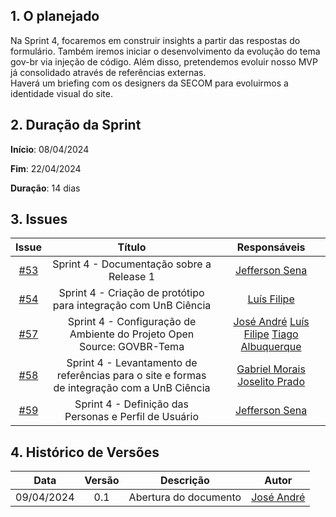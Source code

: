 ## 1. O planejado

Na Sprint 4, focaremos em construir insights a partir das respostas do formulário. Também iremos iniciar o desenvolvimento da evolução do tema gov-br via injeção de código. Além disso, pretendemos evoluir nosso MVP já consolidado através de referências externas.<br>
Haverá um briefing com os designers da SECOM para evoluirmos a identidade visual do site.


## 2. Duração da Sprint

**Início**: 08/04/2024

**Fim**: 22/04/2024

**Duração**: 14 dias

## 3. Issues

|                            Issue                             |              Título               |                    Responsáveis                     |
| :----------------------------------------------------------: | :-------------------------------: | :-------------------------------------------------: |
| [#53](https://github.com/ResidenciaTICBrisa/T2G7-Revista-Darcy/issues/53) | Sprint 4 - Documentação sobre a Release 1 | [Jefferson Sena](https://github.com/JeffersonSenaa) |
| [#54](https://github.com/ResidenciaTICBrisa/T2G7-Revista-Darcy/issues/54) |  Sprint 4 - Criação de protótipo para integração com UnB Ciência | [Luís Filipe](https://github.com/luisfilipe3) |
| [#57](https://github.com/ResidenciaTICBrisa/T2G7-Revista-Darcy/issues/57) | Sprint 4 - Configuração de Ambiente do Projeto Open Source: GOVBR-Tema| [José André](https://github.com/joseandre25) [Luís Filipe](https://github.com/luisfilipe3) [Tiago Albuquerque](https://github.com/Tiago1604) |
| [#58](https://github.com/ResidenciaTICBrisa/T2G7-Revista-Darcy/issues/58) | Sprint 4 -  Levantamento de referências para o site e formas de integração com a UnB Ciência  | [Gabriel Morais](https://github.com/gabriel-moraiss) [Joselito Prado](https://github.com/joselitopradomarques)|
| [#59](https://github.com/ResidenciaTICBrisa/T2G7-Revista-Darcy/issues/59) | Sprint 4 -  Definição das Personas e Perfil de Usuário  | [Jefferson Sena](https://github.com/JeffersonSenaa) |


## 4. Histórico de Versões

| Data       | Versão | Descrição                                 | Autor             |
| :--------: | :----: | :--------------------:                    | :---------------: |
| 09/04/2024 |  0.1   | Abertura do documento                     | [José André ](https://github.com/joseandre25) |

